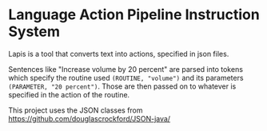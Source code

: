 Language Action Pipeline Instruction System
=====
Lapis is a tool that converts text into actions, specified in json files.

Sentences like "Increase volume by 20 percent" are parsed into tokens which specify the
routine used ```(ROUTINE, "volume")``` and its parameters ```(PARAMETER, "20 percent")```. Those are
then passed on to whatever is specified in the action of the routine. 

This project uses the JSON classes from https://github.com/douglascrockford/JSON-java/

